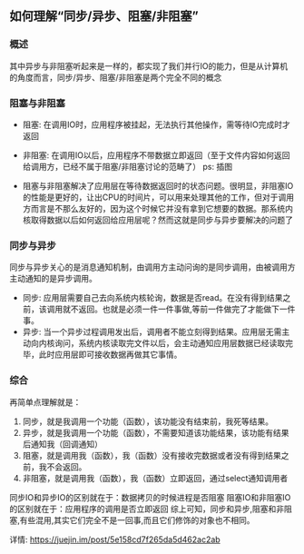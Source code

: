 ## 如何理解“同步/异步、阻塞/非阻塞”
### 概述
其中异步与非阻塞听起来是一样的，都实现了我们并行IO的能力，但是从计算机的角度而言，同步/异步、阻塞/非阻塞是两个完全不同的概念


### 阻塞与非阻塞
* 阻塞: 在调用IO时，应用程序被挂起，无法执行其他操作，需等待IO完成时才返回
* 非阻塞: 在调用IO以后，应用程序不带数据立即返回（至于文件内容如何返回给调用方，已经不属于阻塞/非阻塞讨论的范畴了） ps: 插图

* 阻塞与非阻塞解决了应用层在等待数据返回时的状态问题。很明显，非阻塞IO的性能是更好的，让出CPU的时间片，可以用来处理其他的工作，但对于调用方而言是不那么友好的，因为这个时候它并没有拿到它想要的数据。那系统内核取得数据以后如何返回给应用层呢？然而这就是同步与异步要解决的问题了

### 同步与异步

同步与异步关心的是消息通知机制，由调用方主动问询的是同步调用，由被调用方主动通知的是异步调用。

* 同步: 应用层需要自己去向系统内核轮询，数据是否read。在没有得到结果之前，该调用就不返回。也就是必须一件一件事做,等前一件做完了才能做下一件事。
* 异步: 当一个异步过程调用发出后，调用者不能立刻得到结果。应用层无需主动向内核询问，系统内核读取完文件以后，会主动通知应用层数据已经读取完毕，此时应用层即可接收数据再做其它事情。


### 综合
再简单点理解就是：

1. 同步，就是我调用一个功能（函数），该功能没有结束前，我死等结果。
2. 异步，就是我调用一个功能（函数），不需要知道该功能结果，该功能有结果后通知我（回调通知）
3. 阻塞，就是调用我（函数），我（函数）没有接收完数据或者没有得到结果之前，我不会返回。
4. 非阻塞，就是调用我（函数），我（函数）立即返回，通过select通知调用者


同步IO和异步IO的区别就在于：数据拷贝的时候进程是否阻塞
阻塞IO和非阻塞IO的区别就在于：应用程序的调用是否立即返回
综上可知，同步和异步,阻塞和非阻塞,有些混用,其实它们完全不是一回事,而且它们修饰的对象也不相同。

详情: https://juejin.im/post/5e158cd7f265da5d462ac2ab